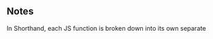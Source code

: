 ## Notes

In Shorthand, each JS function is broken down into its own separate <script> blocks. For the purposes of this prototype, those tags have been removed altogether. Furthermore, there is a lack of styling due to the fact that Shorthand uses custom themes that are included in the CSS.
